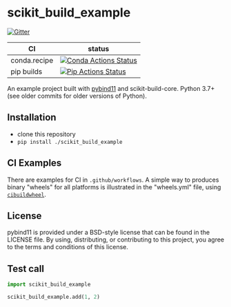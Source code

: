 # scikit_build_example

[![Gitter][gitter-badge]][gitter-link]

| CI           | status                                                             |
| ------------ | ------------------------------------------------------------------ |
| conda.recipe | [![Conda Actions Status][actions-conda-badge]][actions-conda-link] |
| pip builds   | [![Pip Actions Status][actions-pip-badge]][actions-pip-link]       |

An example project built with [pybind11](https://github.com/pybind/pybind11) and
scikit-build-core. Python 3.7+ (see older commits for older versions of Python).

[gitter-badge]: https://badges.gitter.im/pybind/Lobby.svg
[gitter-link]: https://gitter.im/pybind/Lobby
[actions-badge]:
  https://github.com/pybind/scikit_build_example/workflows/Tests/badge.svg
[actions-conda-link]:
  https://github.com/pybind/scikit_build_example/actions?query=workflow%3AConda
[actions-conda-badge]:
  https://github.com/pybind/scikit_build_example/workflows/Conda/badge.svg
[actions-pip-link]:
  https://github.com/pybind/scikit_build_example/actions?query=workflow%3APip
[actions-pip-badge]:
  https://github.com/pybind/scikit_build_example/workflows/Pip/badge.svg
[actions-wheels-link]:
  https://github.com/pybind/scikit_build_example/actions?query=workflow%3AWheels
[actions-wheels-badge]:
  https://github.com/pybind/scikit_build_example/workflows/Wheels/badge.svg

## Installation

- clone this repository
- `pip install ./scikit_build_example`

## CI Examples

There are examples for CI in `.github/workflows`. A simple way to produces
binary "wheels" for all platforms is illustrated in the "wheels.yml" file, using
[`cibuildwheel`][].

## License

pybind11 is provided under a BSD-style license that can be found in the LICENSE
file. By using, distributing, or contributing to this project, you agree to the
terms and conditions of this license.

## Test call

```python
import scikit_build_example

scikit_build_example.add(1, 2)
```

[`cibuildwheel`]: https://cibuildwheel.readthedocs.io
